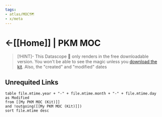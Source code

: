 ```yaml
---
tags: 
- atlas/MOC🗺
- x/meta 
---
```


# <-[[Home]] | PKM MOC
> [!HINT]- This Datascope 🔬 only renders in the free downloadable version.
> You won't be able to see the magic unless you [download the kit](https://www.linkingyourthinking.com/download-lyt-kit).
> Also, the "created" and "modified" dates


## Unrequited Links
```dataview
table file.mtime.year + "-" + file.mtime.month + "-" + file.mtime.day as Modified
from [[My PKM MOC (Kit)]]
and !outgoing([[My PKM MOC (Kit)]])
sort file.mtime desc
```

